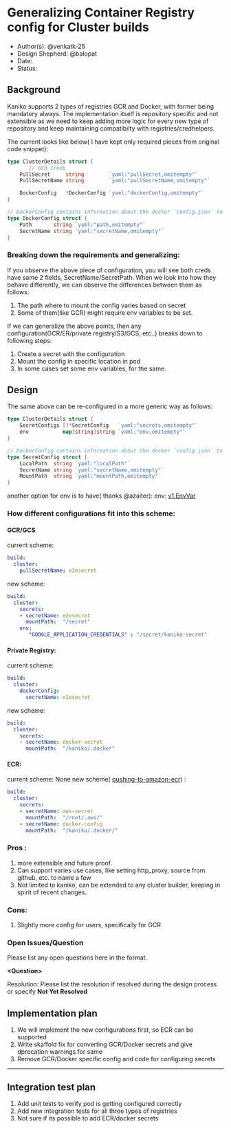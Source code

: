 # Generalizing Container Registry config for Cluster builds

* Author(s): @venkatk-25
* Design Shepherd: @balopat
* Date: 
* Status: 

## Background

Kaniko supports 2 types of registries GCR and Docker, with former being mandatory always. 
The implementation itself is repository specific and not extensible as we need to keep adding more logic for every new type of repository and keep maintaining compatibilty with registries/credhelpers.

The current looks like below( I have kept only required pieces from original code snippet):
``` go
type ClusterDetails struct {
       // GCR creds
	PullSecret     string        `yaml:"pullSecret,omitempty"`
	PullSecretName string        `yaml:"pullSecretName,omitempty"`

	DockerConfig   *DockerConfig `yaml:"dockerConfig,omitempty"`
}

// DockerConfig contains information about the docker `config.json` to mount.
type DockerConfig struct {
	Path       string `yaml:"path,omitempty"`
	SecretName string `yaml:"secretName,omitempty"`
}
```
### Breaking down the requirements and generalizing:

If you observe the above piece of configuration, you will see both creds have same 2 fields, SecretName/SecretPath. 
When we look into how they behave differently, we can observe the differences between them as follows:
1. The path where to mount the config varies based on secret
1. Some of them(like GCR) might require env variables to be set.

If we can generalize the above points, then any configuration(GCR/ER/private registry/S3/GCS, etc..) breaks down to following steps:
1. Create a secret with the configuration
2. Mount the config in specific location in pod
3. In some cases set some env variables, for the same.


## Design

The same above can be re-configured in a more generic way as follows:

``` go
type ClusterDetails struct {
	SecretConfigs []*SecretConfig   `yaml:"secrets,omitempty"`
	env           map[string]string `yaml:"env,omitempty"`
}

// DockerConfig contains information about the docker `config.json` to mount.
type SecretConfig struct {
	LocalPath  string `yaml:"localPath"`
	SecretName string `yaml:"secretName,omitempty"`
	MountPath  string `yaml:"mountPath,omitempty"`
}
```

another option for env is to have( thanks @azaiter):
env: [v1.EnvVar](https://github.com/GoogleCloudPlatform/freshpod/blob/master/vendor/k8s.io/api/core/v1/types.go#L1693)
### How different configurations fit into this scheme:
#### GCR/GCS
current scheme:
``` yaml
build:
  cluster:
    pullSecretName: e2esecret
```
new scheme:
``` yaml
build:
  cluster:
    secrets: 
    - secretName: e2esecret
      mountPath:  "/secret"
    env:
       "GOOGLE_APPLICATION_CREDENTIALS" : "/secret/kaniko-secret"
```
#### Private Registry:
current scheme:
``` yaml
build:
  cluster:
    dockerConfig:
      secretName: e2esecret
```
new scheme:
``` yaml
build:
  cluster:
    secrets: 
    - secretName: docker-secret
      mountPath:  "/kaniko/.docker"
```
#### ECR:
current scheme: None
new scheme( [pushing-to-amazon-ecr](https://github.com/GoogleContainerTools/kaniko/#pushing-to-amazon-ecr)) :
``` yaml
build:
  cluster:
    secrets: 
    - secretName: aws-secret
      mountPath:  "/root/.aws/"
    - secretName: docker-config
      mountPath:  "/kaniko/.docker/"
```
### Pros :
1. more extensible and future proof.
2. Can support varies use cases, like setting http_proxy, source from github, etc. to name a few
3. Not limited to kaniko, can be extended to any cluster builder, keeping in spirit of recent changes.

### Cons:
1. Slightly more config for users, specifically for GCR

### Open Issues/Question

Please list any open questions here in the format.

**\<Question\>**

Resolution: Please list the resolution if resolved during the design process or
specify __Not Yet Resolved__

## Implementation plan
1. We will implement the new configurations first, so ECR can be supported
2. Write skaffold fix for converting GCR/Docker secrets and give dprecation warnings for same
3. Remove GCR/Docker specific config and code for configuring secrets

___


## Integration test plan

1. Add unit tests to verify pod is getting configured correctly
2. Add new integration tests for all three types of registries
3. Not sure if its possible to add ECR/docker secrets